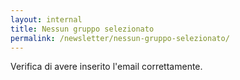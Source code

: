 ```yaml
---
layout: internal
title: Nessun gruppo selezionato
permalink: /newsletter/nessun-gruppo-selezionato/
---
```


Verifica di avere inserito l'email correttamente.